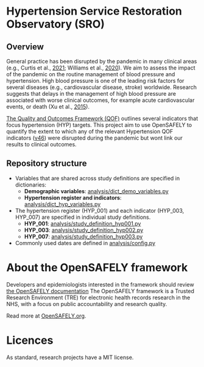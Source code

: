 # Hypertension Service Restoration Observatory (SRO)

## Overview
 
General practice has been disrupted by the pandemic in many clinical areas (e.g., Curtis et al., [2021](https://bjgp.org/content/72/714/e63); Williams et al., [2020](https://www.thelancet.com/journals/lanpub/article/PIIS2468-2667(20)30201-2/fulltext)). 
We aim to assess the impact of the pandemic on the routine management of blood pressure and hypertension. High blood pressure is one of the leading risk factors for several diseases (e.g., cardiovascular disease, stroke) worldwide. 
Research suggests that delays in the management of high blood pressure are associated with worse clinical outcomes, for example acute cardiovascular events, or death (Xu et al., [2015](https://www.bmj.com/content/350/bmj.h158)). 

[The Quality and Outcomes Framework (QOF)](https://digital.nhs.uk/data-and-information/data-tools-and-services/data-services/general-practice-data-hub/quality-outcomes-framework-qof) outlines several indicators that focus hypertension (HYP) targets. 
This project aim to use OpenSAFELY to quantify the extent to which any of the relevant Hypertension QOF indicators ([v46](https://digital.nhs.uk/data-and-information/data-collections-and-data-sets/data-collections/quality-and-outcomes-framework-qof/quality-and-outcome-framework-qof-business-rules/qof-business-rules-v46.0-2021-2022-baseline-release)) were disrupted during the pandemic but wont link our results to clinical outcomes.

## Repository structure

* Variables that are shared across study definitions are specified in dictionaries:
  * **Demographic variables**: [analysis/dict_demo_variables.py](analysis/dict_demo_variables.py)
  * **Hypertension register and indicators**: [analysis/dict_hyp_variables.py](analysis/dict_hyp_variables.py)
* The hypertension register (HYP_001) and each indicator (HYP_003, HYP_007) are specified in individual study definitions.
  * **HYP_001**: [analysis/study_definition_hyp001.py](analysis/study_definition_hyp001.py)
  * **HYP_003**: [analysis/study_definition_hyp002.py](analysis/study_definition_hyp002.py)
  * **HYP_007**: [analysis/study_definition_hyp003.py](analysis/study_definition_hyp003.py)
* Commonly used dates are defined in [analysis/config.py](analysis/config.py)

# About the OpenSAFELY framework

Developers and epidemiologists interested in the framework should review [the OpenSAFELY documentation](https://docs.opensafely.org)
The OpenSAFELY framework is a Trusted Research Environment (TRE) for electronic
health records research in the NHS, with a focus on public accountability and
research quality.

Read more at [OpenSAFELY.org](https://opensafely.org).

# Licences
As standard, research projects have a MIT license. 
